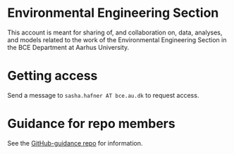 # Environmental Engineering Section
This account is meant for sharing of, and collaboration on, data, analyses, and models related to the work of the Environmental Engineering Section in the BCE Department at Aarhus University.

# Getting access
Send a message to `sasha.hafner AT bce.au.dk` to request access.

# Guidance for repo members
See the [GitHub-guidance repo](https://github.com/AU-BCE-EE/GitHub-guidance) for information.
